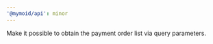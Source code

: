 ```yaml
---
'@mymoid/api': minor
---
```


Make it possible to obtain the payment order list via query parameters.
